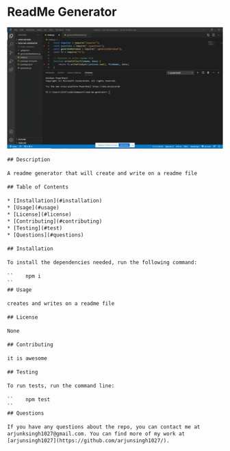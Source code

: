 # ReadMe Generator

 ![](gif\recording.gif)

    ## Description

    A readme generator that will create and write on a readme file

    ## Table of Contents

    * [Installation](#installation)
    * [Usage](#usage)
    * [License](#license)
    * [Contributing](#contributing)
    * [Testing](#test)
    * [Questions](#questions)
    
    ## Installation

    To install the dependencies needed, run the following command:

    ``    npm i
    ``
    ## Usage

    creates and writes on a readme file
    
    ## License
    
    None
    
    ## Contributing
    
    it is awesome

    ## Testing

    To run tests, run the command line:

    ``    npm test
    ``
    ## Questions
    
    If you have any questions about the repo, you can contact me at arjunksingh1027@gmail.com. You can find more of my work at [arjunsingh1027](https://github.com/arjunsingh1027/).
    
    
